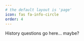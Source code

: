 ```yaml
---
# the default layout is 'page'
icon: fas fa-info-circle
order: 4
---
```


History questions go here... maybe?
